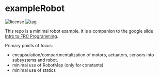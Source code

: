 exampleRobot
===============

![license](https://img.shields.io/github/license/Spartronics4915/2016-Stronghold.svg)
![tag](https://img.shields.io/github/tag/Spartronics4915/2016-Stronghold.svg)


This repo is a minimal robot example. It is a companion to the google slide
[Intro to FRC Programming](https://docs.google.com/presentation/d/1ZiMBC9y3xrwFk1akdaiV_BMLLS6EyY6BSfiTRQo1KlM/edit#slide=id.g190898ba99_1_437).

Primary points of focus:

* encapsulation/compartmentalization of motors, actuators, sensors into
  subsystems and robot.
* minimal use of RobotMap (only for constants)
* minimal use of statics

